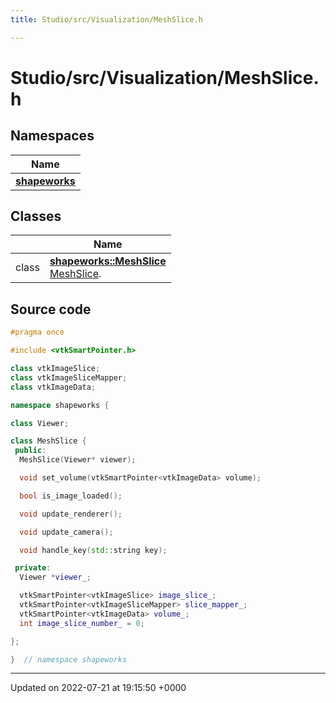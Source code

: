 ```yaml
---
title: Studio/src/Visualization/MeshSlice.h

---
```


# Studio/src/Visualization/MeshSlice.h



## Namespaces

| Name           |
| -------------- |
| **[shapeworks](../Namespaces/namespaceshapeworks.md)**  |

## Classes

|                | Name           |
| -------------- | -------------- |
| class | **[shapeworks::MeshSlice](../Classes/classshapeworks_1_1MeshSlice.md)** <br>[MeshSlice]().  |




## Source code

```cpp
#pragma once

#include <vtkSmartPointer.h>

class vtkImageSlice;
class vtkImageSliceMapper;
class vtkImageData;

namespace shapeworks {

class Viewer;

class MeshSlice {
 public:
  MeshSlice(Viewer* viewer);

  void set_volume(vtkSmartPointer<vtkImageData> volume);

  bool is_image_loaded();

  void update_renderer();

  void update_camera();

  void handle_key(std::string key);

 private:
  Viewer *viewer_;

  vtkSmartPointer<vtkImageSlice> image_slice_;
  vtkSmartPointer<vtkImageSliceMapper> slice_mapper_;
  vtkSmartPointer<vtkImageData> volume_;
  int image_slice_number_ = 0;

};

}  // namespace shapeworks
```


-------------------------------

Updated on 2022-07-21 at 19:15:50 +0000
